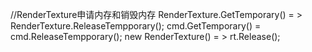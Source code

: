 //RenderTexture申请内存和销毁内存
RenderTexture.GetTemporary() = > RenderTexture.ReleaseTempporary();
cmd.GetTemporary() = cmd.ReleaseTempporary();
new RenderTexture() = > rt.Release();